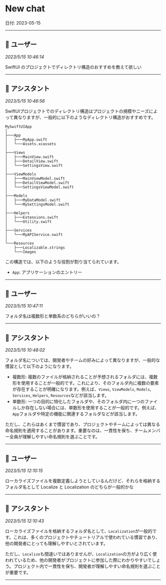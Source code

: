# New chat

日付: 2023-05-15

---

## 👤 ユーザー
*2023/5/15 10:46:14*

SwiftUI のプロジェクトでディレクトリ構造のおすすめを教えて欲しい

---

## 🤖 アシスタント
*2023/5/15 10:46:56*

SwiftUIプロジェクトでのディレクトリ構造はプロジェクトの規模やニーズによって異なりますが、一般的に以下のようなディレクトリ構造がおすすめです。

```
MySwiftUIApp
│
├───App
│   ├───MyApp.swift
│   └───Assets.xcassets
│
├───Views
│   ├───MainView.swift
│   ├───DetailView.swift
│   └───SettingsView.swift
│
├───ViewModels
│   ├───MainViewModel.swift
│   ├───DetailViewModel.swift
│   └───SettingsViewModel.swift
│
├───Models
│   ├───MyDataModel.swift
│   └───MySettingsModel.swift
│
├───Helpers
│   ├───Extensions.swift
│   └───Utility.swift
│
├───Services
│   └───MyAPIService.swift
│
└───Resources
    ├───Localizable.strings
    └───Images
```

この構造では、以下のような役割が割り当てられています。

- `App`: アプリケーションのエントリー

---

## 👤 ユーザー
*2023/5/15 10:47:11*

フォルダ名は複数形と単数系のどちらがいいの？

---

## 🤖 アシスタント
*2023/5/15 10:48:02*

フォルダ名については、開発者やチームの好みによって異なりますが、一般的な慣習として以下のようになります。

- 複数形: 複数のファイルが格納されることが予想されるフォルダには、複数形を使用することが一般的です。これにより、そのフォルダ内に複数の要素が存在することが明確になります。例えば、`Views`, `ViewModels`, `Models`, `Services`, `Helpers`, `Resources`などが該当します。
- 単数形: 一つの目的に特化したフォルダや、そのフォルダ内に一つのファイルしか存在しない場合には、単数形を使用することが一般的です。例えば、`App`フォルダや特定の機能に関連するフォルダなどが該当します。

ただし、これらはあくまで慣習であり、プロジェクトやチームによっては異なる命名規則を適用することがあります。重要なのは、一貫性を保ち、チームメンバー全員が理解しやすい命名規則を選ぶことです。

---

## 👤 ユーザー
*2023/5/15 12:10:15*

ローカライズファイルを複数定義しようとしているんだけど、それらを格納するフォルダ名として Localize と Localization のどちらが一般的かな

---

## 🤖 アシスタント
*2023/5/15 12:10:43*

ローカライズファイルを格納するフォルダ名として、`Localization`が一般的です。これは、多くのプロジェクトやチュートリアルで使われている慣習であり、他の開発者にとっても理解しやすいとされています。

ただし、`Localize`も間違いではありませんが、`Localization`の方がより広く使われているため、他の開発者がプロジェクトに参加した際にわかりやすいでしょう。プロジェクト内で一貫性を保ち、開発者が理解しやすい命名規則を選ぶことが重要です。

---
